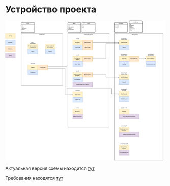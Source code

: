 # Устройство проекта

![Схема](./aTES.drawio.png)

Актуальная версия схемы находится [тут](https://drive.google.com/file/d/1Eh2T0svr-wDOVtWRX3H0rTrV4eZyz8qU/view?usp=sharing)

Требования находятся [тут](./TZ.md)